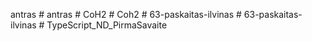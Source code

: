 antras
#   a n t r a s  
 #   C o H 2  
 #   C o h 2  
 #   6 3 - p a s k a i t a s - i l v i n a s  
 #   6 3 - p a s k a i t a s - i l v i n a s  
 # TypeScript_ND_PirmaSavaite
